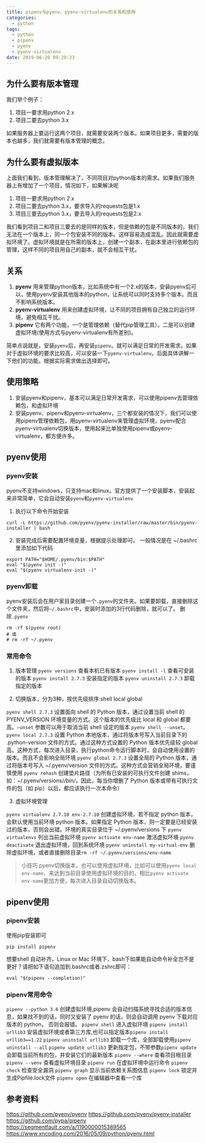 ```yaml
---
title: pipenv与pyenv、pyenv-virtualenv的关系和使用
categories:
  - python
tags:
  - python
  - pipenv
  - pyenv
  - pyenv-virtualenv
date: 2019-06-20 09:20:23
---
```

## 为什么要有版本管理

我们举个例子：

1. 项目一要求用python 2.x
2. 项目二要去python 3.x

如果服务器上要运行这两个项目，就需要安装两个版本。如果项目更多，需要的版本也越多，我们就需要有版本管理的概念。

## 为什么要有虚拟版本

上面我们看到，版本管理解决了，不同项目对python版本的需求。如果我们服务器上有增加了一个项目，情况如下，如果解决呢

1. 项目一要求用python 2.x
2. 项目二要去python 3.x，要求导入的requests包是1.x
3. 项目三要去python 3.x，要去导入的requests包是2.x

我们看到项目二和项目三要去的是同样的版本，但是依赖的包是不同版本的，我们无法在一个版本上，同一个包安装不同的版本。这样容易造成混乱。因此就需要虚拟环境了。虚拟环境就是在所需的版本上，创建一个副本，在副本里进行依赖包的管理，这样不同的项目用自己的副本，就不会相互干扰。

<!-- more -->

## 关系
1. **pyenv** 用来管理python版本，比如系统中有一个2.x的版本，安装pyenv后可以，使用pyenv安装其他版本的python，让系统可以同时支持多个版本。而且不影响系统版本。
2. **pyenv-virtualenv** 用来创建虚拟环境，让不同的项目拥有自己独立的运行环境，避免相互干扰。
3. **pipenv** 它有两个功能，一个是管理依赖（替代pip管理工具）。二是可以创建虚拟环境(使用方式与pyenv-virtualenv有所差别)。

简单点说就是，安装`pyenv`后，再安装`pipenv`。就可以满足日常的开发需求。如果对于虚拟环境的要求比较高，可以安装一下`pyenv-virtualenv`。后面具体讲解一下他们的功能。根据实际需求做出选择即可。
## 使用策略
1. 安装pyenv和pipenv，基本可以满足日常开发需求，可以使用pipenv去管理依赖包，和虚拟环境
2. 安装pyenv、pipenv和pyenv-virtualenv，三个都安装的情况下，我们可以使用pipenv管理依赖包，用pyenv-virtualenv来管理虚拟环境，pyenv配合pyenv-virtualenv切换版本，使用起来比单独使用pipenv或pyenv-virtualenv，都方便许多。

## pyenv使用
### pyenv安装
pyenv不支持windows，只支持mac和linux。官方提供了一个安装脚本，安装起来非常简单，它会自动安装`pyenv`和`pyenv-virtualenv`

1. 执行以下命令开始安装
```
curl -L https://github.com/pyenv/pyenv-installer/raw/master/bin/pyenv-installer | bash
```
2. 安装完成后需要配置环境变量，根据提示处理即可。
一般情况是在 ~/.bashrc 里添加如下代码
```
export PATH="$HOME/.pyenv/bin:$PATH"
eval "$(pyenv init -)"
eval "$(pyenv virtualenv-init -)"
```

### pyenv卸载
pyenv安装后会在用户家目录创建一个`.pyenv`的文件夹。如果要卸载，直接删除这个文件夹，然后将`~/.bashrc`中，安装时添加的3行代码删除，就可以了。
删除`.pyenv`
```
rm -rf $(pyenv root)
# 或
# rm -rf ~/.pyenv
```

### 常用命令
1. 版本管理
`pyenv versions` 查看本机已有版本
`pyenv install -l` 查看可安装的版本
`pyenv install 2.7.3` 安装指定的版本
`pyenv uninstall 2.7.3` 卸载指定的版本

2. 切换版本，分为3种，按优先级排序:shell local global

`pyenv shell 2.7.3` 设置面向 shell 的 Python 版本，通过设置当前 shell 的 PYENV_VERSION 环境变量的方式。这个版本的优先级比 local 和 global 都要高。`–unset` 参数可以用于取消当前 shell 设定的版本 `pyenv shell --unset`。
`pyenv local 2.7.3` 设置 Python 本地版本，通过将版本号写入当前目录下的 .python-version 文件的方式。通过这种方式设置的 Python 版本优先级较 global 高。这种方式，每次进入目录，执行python命令运行脚本时，会自动使用设置的版本。而且不会影响全局环境
`pyenv global 2.7.3`  设置全局的 Python 版本，通过将版本号写入 ~/.pyenv/version 文件的方式。这种方式会营销全局环境，要谨慎使用
`pyenv rehash` 创建垫片路径（为所有已安装的可执行文件创建 shims，如：~/.pyenv/versions/*/bin/*，因此，每当你增删了 Python 版本或带有可执行文件的包（如 pip）以后，都应该执行一次本命令）

3. 虚拟环境管理

`pyenv virtualenv 2.7.10 env-2.7.10` 创建虚拟环境，若不指定 python 版本，会默认使用当前环境 python 版本。如果指定 Python 版本，则一定要是已经安装过的版本，否则会出错。环境的真实目录位于 ~/.pyenv/versions 下
`pyenv virtualenvs` 列出当前虚拟环境
`pyenv activate env-name`   激活虚拟环境
`pyenv deactivate` 退出虚拟环境，回到系统环境
`pyenv uninstall my-virtual-env` 删除虚拟环境，或者直接删除目录`rm -rf ~/.pyenv/versions/env-name`

>小技巧
pyenv切换版本，也可以使用虚拟环境，比如可以使用`pyenv local env-name`，来达到当前目录使用虚拟环境的目的。相比`pyenv activate env-name`更加方便，每次进入目录自动切换版本。

## pipenv使用
### pipenv安装
使用pip安装即可
```
pip install pipenv
```
想要shell 自动补齐，Linux or Mac 环境下，bash下如果能自动命令补全岂不是更好？请把如下语句追加到.bashrc或者.zshrc即可：
```
eval "$(pipenv --completion)"
```
### pipenv常用命令
`pipenv --python 3.6` 创建虚拟环境,pipenv 会自动扫描系统寻找合适的版本信息，如果找不到的话，同时又安装了 pyenv 的话，则会自动调用 pyenv 下载对应版本的 python， 否则会报错。
`pipenv shell`      进入虚拟环境
`pipenv install urllib3`    安装虚拟环境或者第三方库,也可以指定版本`pipenv install urllib3==1.22`
`pipenv uninstall urllib3`  卸载一个库，全部卸载使用`pipenv uninstall --all`
`pipenv update urllib3`     更新指定包，不带参数`pipenv update`会卸载当前所有的包，并安装它们的最新版本
`pipenv --where` 查看项目根目录
`pipenv --venv` 查看虚拟环境目录
`pipenv run`        在虚拟环境中运行命令
`pipenv check`      检查安全漏洞
`pipenv graph`      显示当前依赖关系图信息
`pipenv lock`       锁定并生成Pipfile.lock文件
`pipenv open`       在编辑器中查看一个库


## 参考资料
https://github.com/pyenv/pyenv
https://github.com/pyenv/pyenv-installer
https://github.com/pypa/pipenv
https://segmentfault.com/a/1190000015389565
https://www.xncoding.com/2016/05/09/python/pyenv.html